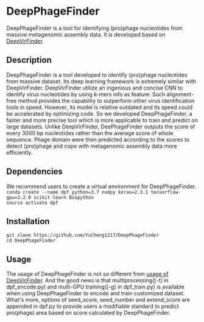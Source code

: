 # DeepPhageFinder
DeepPhageFinder is a tool for identifying (pro)phage nucleotides from massive metagenomic assembly data. It is developed based on [DeepVirFinder](https://github.com/jessieren/DeepVirFinder).
## Description  
DeepPhageFinder is a tool developed to identify (pro)phage nucleotides from massive dataset. Its deep learning framework is extremely similar with DeepVirFinder. DeepVirFinder utilize an ingenious and concise CNN to identify virus nucleotides by using k-mers info as feature. Such alignment-free method provides the capability to outperform other virus identification tools in speed. However, its model is relative outdated and its speed could be accelerated by optimizing code. So we developed DeepPhageFinder, a faster and more precise tool which is more applicable to train and predict on large datasets. Unlike DeepVirFinder, DeePhageFinder outputs the score of every 3000 bp nucleotides rather than the average score of whole sequence. Phage domain were then predicted according to the scores to detect (pro)phage and cope with metagenomic assembly data more efficiently. 
## Dependencies
We recommend users to create a virtual environment for DeepPhageFinder.  
`conda create --name dpf python=3.7 numpy keras=2.3.1 tensorflow-gpu=2.2.0 scikit-learn Biopython`  
`source activate dpf`
## Installation
`git clone https://github.com/YuCheng1217/DeepPhageFinder`  
`cd DeepPhageFinder`
## Usage  
The usage of DeepPhageFinder is not so different from [usage of DeepVirFinder](https://github.com/jessieren/DeepVirFinder#usage). And the good news is that multiprocessing([-t] in dpf_encode.py) and multi-GPU training([-g] in dpf_train.py) is available when using DeepPhageFinder to encode and train customized dataset. What's more, options of seed_score, seed_number and extend_score are appended in dpf.py to provide users a modifiable standard to predict pro(phage) area based on score calculated by DeepPhageFinder.
